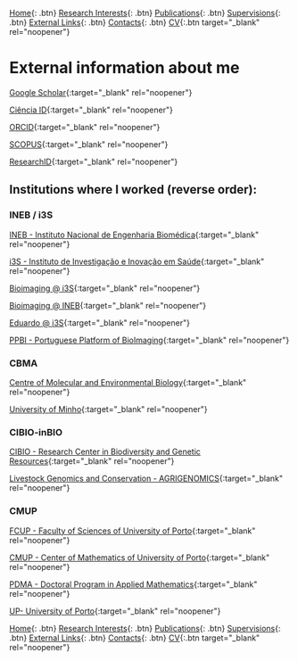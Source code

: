 [Home](https://econdesousa.github.io){: .btn}
[Research Interests](https://econdesousa.github.io/ResearchInterests){: .btn}
[Publications](https://econdesousa.github.io/Publications){: .btn}
[Supervisions](https://econdesousa.github.io/Supervision){: .btn}
[External Links](https://econdesousa.github.io/Links){: .btn}
[Contacts](https://econdesousa.github.io/Contacts){: .btn}
[CV](assets/CurriculumVitaeECS.pdf){:.btn target="_blank" rel="noopener"}
<!-- [HEROHE](https://econdesousa.github.io/HEROHE){: .btn} -->



# External information about me

[Google Scholar](https://scholar.google.pt/citations?user=xi0xi2AAAAAJ&hl=pt-PT&oi=ao){:target="_blank" rel="noopener"}

[Ciência ID](https://www.cienciavitae.pt/portal/3617-E1EE-F2FF){:target="_blank" rel="noopener"}

[ORCID](https://orcid.org/0000-0002-6591-5063){:target="_blank" rel="noopener"}

[SCOPUS](https://www.scopus.com/authid/detail.uri?authorId=55233686200){:target="_blank" rel="noopener"}

[ResearchID](https://publons.com/researcher/2113172/eduardo-conde-sousa/){:target="_blank" rel="noopener"}


## Institutions where I worked (reverse order):

### INEB / i3S

[INEB - Instituto Nacional de Engenharia Biomédica](https://www.ineb.up.pt/){:target="_blank" rel="noopener"}

[i3S - Instituto de Investigação e Inovação em Saúde](https://www.i3s.up.pt/){:target="_blank" rel="noopener"}

[Bioimaging @ i3S](https://www.i3s.up.pt/bioimaging){:target="_blank" rel="noopener"}

[Bioimaging @ INEB](http://www.bimage.ineb.up.pt/){:target="_blank" rel="noopener"}
               
[Eduardo @ i3S](https://www.i3s.up.pt/personal-info.php?id=2375&idg=91){:target="_blank" rel="noopener"}

[PPBI - Portuguese Platform of BioImaging](https://www.ppbi.pt/joomla30/){:target="_blank" rel="noopener"}



### CBMA

[Centre of Molecular and Environmental Biology](http://cbma.uminho.pt/){:target="_blank" rel="noopener"}

[University of Minho](https://www.uminho.pt/EN/Pages/default.aspx){:target="_blank" rel="noopener"}



### CIBIO-inBIO

[CIBIO - Research Center in Biodiversity and Genetic Resources](https://cibio.up.pt/){:target="_blank" rel="noopener"}

[Livestock Genomics and Conservation - AGRIGENOMICS](https://cibio.up.pt/research-groups-1/details/genepop/info){:target="_blank" rel="noopener"}


### CMUP

[FCUP - Faculty of Sciences of University of Porto](https://sigarra.up.pt/fcup/pt/web_page.inicial){:target="_blank" rel="noopener"}

[CMUP - Center of Mathematics of University of Porto](https://www.cmup.pt/){:target="_blank" rel="noopener"}

[PDMA - Doctoral Program in Applied Mathematics](https://sigarra.up.pt/fcup/pt/cur_geral.cur_view?pv_curso_id=1020){:target="_blank" rel="noopener"}

[UP- University of Porto](https://sigarra.up.pt/up/en/web_base.gera_pagina?p_pagina=home){:target="_blank" rel="noopener"}





[Home](https://econdesousa.github.io){: .btn}
[Research Interests](https://econdesousa.github.io/ResearchInterests){: .btn}
[Publications](https://econdesousa.github.io/Publications){: .btn}
[Supervisions](https://econdesousa.github.io/Supervision){: .btn}
[External Links](https://econdesousa.github.io/Links){: .btn}
[Contacts](https://econdesousa.github.io/Contacts){: .btn}
[CV](assets/CurriculumVitaeECS.pdf){:.btn target="_blank" rel="noopener"}
<!-- [HEROHE](https://econdesousa.github.io/HEROHE){: .btn} -->



<!-- Global site tag (gtag.js) - Google Analytics -->
<script async src="https://www.googletagmanager.com/gtag/js?id=G-3JWYKYVYDZ"></script>
<script>
  window.dataLayer = window.dataLayer || [];
  function gtag(){dataLayer.push(arguments);}
  gtag('js', new Date());

  gtag('config', 'G-3JWYKYVYDZ');
</script>